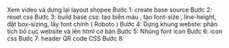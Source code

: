 Xem video và dựng lại layout shopee
Bước 1: create base source
Bước 2: reset css
Bước 3: build base css: tạo biến màu , tạo font-size , line-height, đặt box-sizing, lấy font chính ( Roboto )
Bước 4: Dựng khung webste: phân tích bố cục website và lên html cơ bản
Bước 5: Nhúng font icon
Bước 6: icon css
Bước 7: header QR code CSS
Bước 8: